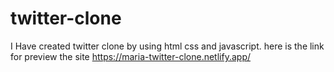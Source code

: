 # twitter-clone
I Have created twitter clone by using html css and javascript.
here is the link for preview the site https://maria-twitter-clone.netlify.app/
